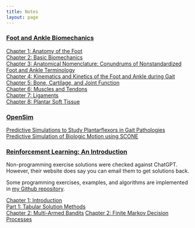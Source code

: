 ```yaml
---
title: Notes
layout: page
---
```


### [Foot and Ankle Biomechanics](https://www.sciencedirect.com/book/9780128154496/foot-and-ankle-biomechanics)
[Chapter 1: Anatomy of the Foot](/assets/pdfs/FootAndAnkleBiomechanicsCh1.pdf)  
[Chapter 2: Basic Biomechanics](/assets/pdfs/FootAndAnkleBiomechanicsCh2.pdf)  
[Chapter 3: Anatomical Nomenclature: Conundrums of Nonstandardized Foot and Ankle Terminology](/assets/pdfs/FootAndAnkleBiomechanicsCh3.pdf)  
[Chapter 4: Kinematics and Kinetics of the Foot and Ankle during Gait](/assets/pdfs/FootAndAnkleBiomechanicsCh4.pdf)  
[Chapter 5: Bone, Cartilage, and Joint Function](/assets/pdfs/FootAndAnkleBiomechanicsCh5.pdf)  
[Chapter 6: Muscles and Tendons](/assets/pdfs/FootAndAnkleBiomechanicsCh6.pdf)  
[Chapter 7: Ligaments](/assets/pdfs/FootAndAnkleBiomechanicsCh7.pdf)  
[Chapter 8: Plantar Soft Tissue](/assets/pdfs/FootAndAnkleBiomechanicsCh8.pdf)


### [OpenSim](https://simtk.org/projects/opensim)
[Predictive Simulations to Study Plantarflexors in Gait Pathologies](/assets/pdfs/PredSimPFGaitPathology.pdf)  
[Predictive Simulation of Biologic Motion using SCONE](/assets/pdfs/SCONEDemo.pdf)

### [Reinforcement Learning: An Introduction](http://incompleteideas.net/book/the-book-2nd.html)
Non-programming exercise solutions were checked against ChatGPT. However, their website does say you can email them to get solutions back.  

Some programming exercises, examples, and algorithms are implemented in [my Github repository](https://github.com/chr0nikler/ReinforcementLearningSuttonBarto).

[Chapter 1: Introduction](/assets/pdfs/RLIntroductionCh1.pdf)  
[Part 1: Tabular Solution Methods](/assets/pdfs/RLIntroductionPart1.pdf)  
[Chapter 2: Multi-Armed Bandits](/assets/pdfs/RLIntroductionCh2.pdf)
[Chapter 2: Finite Markov Decision Processes](/assets/pdfs/RLIntroductionCh3.pdf)

